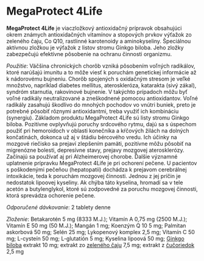 MegaProtect 4Life
==================

**MegaProtect 4Life** je viaczložkový antioxidačný prípravok obsahujúci okrem
známych antioxidačných vitamínov a stopových prvkov výťažok zo zeleného čaju, Co
Q10, rastlinné karotenoidy a aminokyseliny. Špeciálnou aktívnou zložkou je
výťažok z listov stromu Ginkgo biloba. Jeho zložky zabezpečujú efektívne
pôsobenie na ochranu činnosti organizmu.

*Použitie*: Väčšina chronických chorôb vzniká pôsobením voľných radikálov, ktoré
narúšajú imunitu a to môže viesť k poruchám genetickej informácie až k
nádorovému bujneniu. Chorôb spojených s oxidačným stresom je veľké množstvo,
napríklad diabetes mellitus, ateroskleróza, katarakta (sivý zákal), syndróm
starnutia, rakovinové bujnenie. V takýchto prípadoch môžu byť voľné radikály
neutralizované a zneškodnené pomocou antioxidantov. Voľné radikály zasahujú
škodlivo do mnohých pochodov vo vnútri buniek, preto je potrebné pôsobiť rôznymi
antioxidantmi, treba využiť ich kombináciu (synergiu). Základom produktu
MegaProtect 4Life sú listy stromu Ginkgo biloba. Pozitívne ovplyvňujú poruchy
srdcového rytmu, dajú sa s úspechom použiť pri hemoroidoch v oblasti konečníka a
kŕčových žilách na dolných končatinách, dokonca už aj v štádiu bércového vredu.
Ich účinky na mozgové riečisko sa prejaví zlepšením pamäti, pozitívne môžu
pôsobiť na migrenózne bolesti, depresívne stavy, prejavy mozgovej aterosklerózy.
Začínajú sa používať aj pri Alzheimerovej chorobe. Ďalšie významné uplatnenie
prípravku MegaProtect 4Life je pri ochorení pečene. U pacientov s poškodenými
pečeňou (hepatopatii) dochádza k prejavom cerebrálnej intoxikácie, teda k
poruchám mozgovej činnosti. Jednou z jej príčin je nedostatok lipoovej kyseliny.
Ak chýba táto kyselina, hromadí sa v tele acetón a butylenglykol, ktoré sú
zodpovedné za poruchu mozgovej činnosti, ktorá sprevádza ochorenie pečene.

*Odporučené dávkovanie*: 2 tablety denne

*Zloženie*: Betakarotén 5 mg (8333 M.J.); Vitamín A 0,75 mg (2500 M.J.); Vitamín
E 50 mg (50 M.J.); Mangán 1 mg; Koenzým Q 10 5 mg; Palmitan askorbová 50 mg;
Selén 25 mg; Lykopenový komplex 2,5 mg; Vitamín C 50 mg; L-cysteín 50 mg;
L-glutatión 5 mg; Kyselina lipoová 50 mg;
[Ginkgo biloba](../bylinky/ginkgo-dvojlalocne) extrakt 10 mg; extrakt zo
[zeleného čaju](../bylinky/cajovnik-cinsky) 7,5 mg; extrakt z
[čučoriedok](../bylinky/brusnica-cucoriedkova) 2,5 mg
